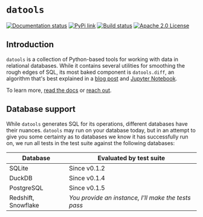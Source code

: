 # `datools` 
[![Documentation status](https://readthedocs.org/projects/datools/badge/?version=latest)](https://datools.readthedocs.io/en/latest/?version=latest) [![PyPi link](https://img.shields.io/pypi/v/datools.svg)](https://pypi.python.org/pypi/datools) [![Build status](https://github.com/marcua/datools/actions/workflows/python-tests.yml/badge.svg)](https://github.com/marcua/datools/actions/workflows/python-tests.yml) [![Apache 2.0 License](https://img.shields.io/badge/License-Apache_2.0-blue.svg)](https://github.com/marcua/datools/blob/main/LICENSE)

## Introduction
`datools` is a collection of Python-based tools for working with data in relational databases. While it contains several utilities for smoothing the rough edges of SQL, its most baked component is `datools.diff`, an algorithm that's best explained in a [blog post](https://blog.marcua.net/2022/02/20/data-diffs-algorithms-for-explaining-what-changed-in-a-dataset.html) and [Jupyter Notebook](https://github.com/marcua/datools/blob/main/examples/diff/intel-sensor.ipynb).

To learn more, [read the docs](https://datools.readthedocs.io/en/latest/index.html) or [reach out](https://twitter.com/marcua/).

## Database support

While `datools` generates SQL for its operations, different databases
have their nuances. `datools` may run on your database today, but in
an attempt to give you some certainty as to databases we know it has
successfully run on, we run all tests in the test suite against the
following databases:

| Database      | Evaluated by test suite |
| ----------- | ----------- |
| SQLite      | Since v0.1.2 |
| DuckDB   | Since v0.1.4 |
| PostgreSQL   | Since v0.1.5 |
| Redshift, Snowflake   | *You provide an instance, I'll make the tests pass* |
